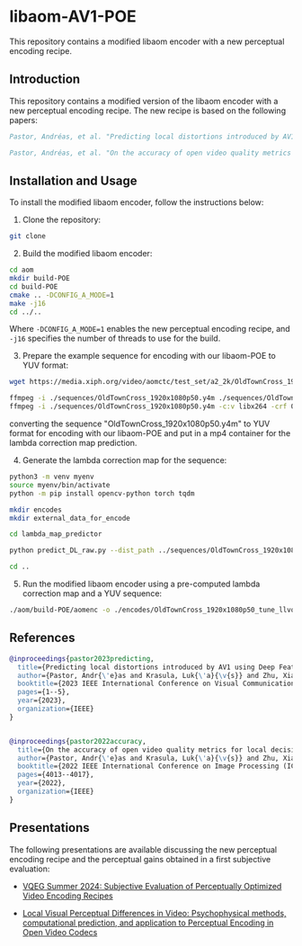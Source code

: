 # libaom-AV1-POE
This repository contains a modified libaom encoder with a new perceptual encoding recipe.

## Introduction

This repository contains a modified version of the libaom encoder with a new perceptual encoding recipe. The new recipe is based on the following papers:

```bibtex
Pastor, Andréas, et al. "Predicting local distortions introduced by AV1 using Deep Features." 2023 IEEE International Conference on Visual Communications and Image Processing (VCIP). IEEE, 2023.
```

```bibtex
Pastor, Andréas, et al. "On the accuracy of open video quality metrics for local decision in av1 video codec." 2022 IEEE International Conference on Image Processing (ICIP). IEEE, 2022.
```

## Installation and Usage

To install the modified libaom encoder, follow the instructions below:

1. Clone the repository:
```bash
git clone
```

2. Build the modified libaom encoder:
```bash
cd aom
mkdir build-POE
cd build-POE
cmake .. -DCONFIG_A_MODE=1
make -j16
cd ../..
```
Where `-DCONFIG_A_MODE=1` enables the new perceptual encoding recipe, and `-j16` specifies the number of threads to use for the build.

3. Prepare the example sequence for encoding with our libaom-POE to YUV format:
```bash
wget https://media.xiph.org/video/aomctc/test_set/a2_2k/OldTownCross_1920x1080p50.y4m -O ./sequences/OldTownCross_1920x1080p50.y4m

ffmpeg -i ./sequences/OldTownCross_1920x1080p50.y4m ./sequences/OldTownCross_1920x1080p50.yuv
ffmpeg -i ./sequences/OldTownCross_1920x1080p50.y4m -c:v libx264 -crf 0 -pix_fmt yuv420p -an ./sequences/OldTownCross_1920x1080p50.mp4
```
converting the sequence "OldTownCross_1920x1080p50.y4m" to YUV format for encoding with our libaom-POE and put in a mp4 container for the lambda correction map prediction.

4. Generate the lambda correction map for the sequence:
```bash
python3 -m venv myenv
source myenv/bin/activate
python -m pip install opencv-python torch tqdm

mkdir encodes
mkdir external_data_for_encode

cd lambda_map_predictor

python predict_DL_raw.py --dist_path ../sequences/OldTownCross_1920x1080p50.mp4 --ref_path ../sequences/OldTownCross_1920x1080p50.mp4 --width 1920 --height 1080

cd ..
```



5. Run the modified libaom encoder using a pre-computed lambda correction map and a YUV sequence:

```bash
./aom/build-POE/aomenc -o ./encodes/OldTownCross_1920x1080p50_tune_llvq_57_0_inter.obu --verbose --psnr --lag-in-frames=16 --test-decode=fatal --obu --passes=1 --cpu-used=0 --i420 --width=1920 --height=1080 --fps=50/1 --input-bit-depth=8 --bit-depth=8 --end-usage=q --cq-level=57 --limit=65 --tile-columns=0 --threads=4 --use-fixed-qp-offsets=1 --deltaq-mode=0 --enable-tpl-model=0 --kf-min-dist=65 --enable-keyframe-filtering=0 --min-gf-interval=16 --max-gf-interval=16 --auto-alt-ref=1 --gf-min-pyr-height=4 --gf-max-pyr-height=4 --kf-max-dist=65 --tune=ssim --dump-folder=./external_data_for_encode/OldTownCross/dl2_rawlin21/ ./sequences/OldTownCross_1920x1080p50.yuv 2>&1 | tee ./logs/encoded_sequence-log.txt
```

## References

```bibtex
@inproceedings{pastor2023predicting,
  title={Predicting local distortions introduced by AV1 using Deep Features},
  author={Pastor, Andr{\'e}as and Krasula, Luk{\'a}{\v{s}} and Zhu, Xiaoqing and Li, Zhi and Le Callet, Patrick},
  booktitle={2023 IEEE International Conference on Visual Communications and Image Processing (VCIP)},
  pages={1--5},
  year={2023},
  organization={IEEE}
}


@inproceedings{pastor2022accuracy,
  title={On the accuracy of open video quality metrics for local decision in av1 video codec},
  author={Pastor, Andr{\'e}as and Krasula, Luk{\'a}{\v{s}} and Zhu, Xiaoqing and Li, Zhi and Le Callet, Patrick},
  booktitle={2022 IEEE International Conference on Image Processing (ICIP)},
  pages={4013--4017},
  year={2022},
  organization={IEEE}
}

```

## Presentations

The following presentations are available discussing the new perceptual encoding recipe and the perceptual gains obtained in a first subjective evaluation:

- [VQEG Summer 2024: Subjective Evaluation of Perceptually Optimized Video Encoding Recipes](https://docs.google.com/presentation/d/122_T0XsT-dpn9CvbN9OpKUbOQ0PZH_zsGwC-ppKDMZw/edit?usp=sharing)

- [Local Visual Perceptual Differences in Video: Psychophysical methods, computational prediction, and application to Perceptual Encoding in Open Video Codecs
](https://docs.google.com/presentation/d/1MaU2xOq6ZPDpVJjVIg5H4gnGALd6lVWxFRi-QaQdUxo/edit?usp=sharing)
